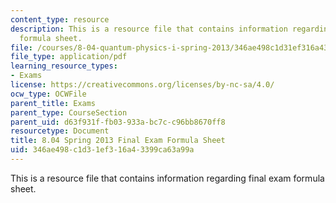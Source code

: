 ```yaml
---
content_type: resource
description: This is a resource file that contains information regarding final exam
  formula sheet.
file: /courses/8-04-quantum-physics-i-spring-2013/346ae498c1d31ef316a43399ca63a99a_MIT8_04S13_formusheet.pdf
file_type: application/pdf
learning_resource_types:
- Exams
license: https://creativecommons.org/licenses/by-nc-sa/4.0/
ocw_type: OCWFile
parent_title: Exams
parent_type: CourseSection
parent_uid: d63f931f-fb03-933a-bc7c-c96bb8670ff8
resourcetype: Document
title: 8.04 Spring 2013 Final Exam Formula Sheet
uid: 346ae498-c1d3-1ef3-16a4-3399ca63a99a
---
```

This is a resource file that contains information regarding final exam formula sheet.